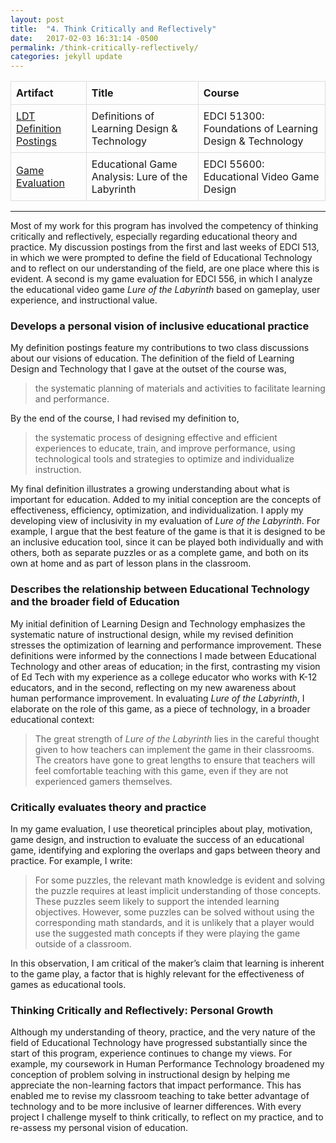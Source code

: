 ```yaml
---
layout: post
title:  "4. Think Critically and Reflectively"
date:   2017-02-03 16:31:14 -0500
permalink: /think-critically-reflectively/
categories: jekyll update
---
```

<style>
table {
    border-collapse: collapse;
    width: 100%;
}

td, th {
    border: 1px solid #dddddd;
    text-align: left;
    padding: 8px;
}

</style>

| Artifact       | Title      | Course  |
| ---------------|------------| --------|
| [LDT Definition Postings]({{site.url}}/LDTportfolio/docs/Wochna_EDCI513_LDTDefinitions.pdf)| Definitions of Learning Design & Technology| EDCI 51300: Foundations of Learning Design & Technology |
| [Game Evaluation]({{site.url}}/LDTportfolio/docs/Wochna_EDCI556_EdGameAnalysis.pdf)| Educational Game Analysis: Lure of the Labyrinth | EDCI 55600: Educational Video Game Design |

-----
<p></p>

Most of my work for this program has involved the competency of thinking critically and reflectively, especially regarding educational theory and practice. My discussion postings from the first and last weeks of EDCI 513, in which we were prompted to define the field of Educational Technology and to reflect on our understanding of the field, are one place where this is evident. A second is my game evaluation for EDCI 556, in which I analyze the educational video game *Lure of the Labyrinth* based on gameplay, user experience, and instructional value.

### Develops a personal vision of inclusive educational practice

My definition postings feature my contributions to two class discussions about our visions of education. The definition of the field of Learning Design and Technology that I gave at the outset of the course was,
> the systematic planning of materials and activities to facilitate learning and performance. 

 By the end of the course, I had revised my definition to,

> the systematic process of designing effective and efficient experiences to educate, train, and improve performance, using technological tools and strategies to optimize and individualize instruction.

My final definition illustrates a growing understanding about what is important for education. Added to my initial conception are the concepts of effectiveness, efficiency, optimization, and individualization. I apply my developing view of inclusivity in my evaluation of *Lure of the Labyrinth*. For example, I argue that the best feature of the game is that it is designed to be an inclusive education tool, since it can be played both individually and with others, both as separate puzzles or as a complete game, and both on its own at home and as part of lesson plans in the classroom.


### Describes the relationship between Educational Technology and the broader field of Education

My initial definition of Learning Design and Technology emphasizes the systematic nature of instructional design, while my revised definition stresses the optimization of learning and performance improvement. These definitions were informed by the connections I made between Educational Technology and other areas of education; in the first, contrasting my vision of Ed Tech with my experience as a college educator who works with K-12 educators, and in the second, reflecting on my new awareness about human performance improvement. In evaluating *Lure of the Labyrinth*, I elaborate on the role of this game, as a piece of technology, in a broader educational context:

> The great strength of *Lure of the Labyrinth* lies in the careful thought given to how teachers can implement the game in their classrooms. The creators have gone to great lengths to ensure that teachers will feel comfortable teaching with this game, even if they are not experienced gamers themselves.  

### Critically evaluates theory and practice

In my game evaluation, I use theoretical principles about play, motivation, game design, and instruction to evaluate the success of an educational game, identifying and exploring the overlaps and gaps between theory and practice. For example, I write:

>For some puzzles, the relevant math knowledge is evident and solving the puzzle requires at least implicit understanding of those concepts. These puzzles seem likely to support the intended learning objectives. However, some puzzles can be solved without using the corresponding math standards, and it is unlikely that a player would use the suggested math concepts if they were playing the game outside of a classroom.

In this observation, I am critical of the maker’s claim that learning is inherent to the game play, a factor that is highly relevant for  the effectiveness of games as educational tools.

### Thinking Critically and Reflectively: Personal Growth

Although my understanding of theory, practice, and the very nature of the field of Educational Technology have progressed substantially since the start of this program, experience continues to change my views. For example, my coursework in Human Performance Technology broadened my conception of problem solving in instructional design by helping me appreciate the non-learning factors that impact performance. This has enabled me to revise my classroom teaching to take better advantage of technology and to be more inclusive of learner differences. With every project I challenge myself to think critically, to reflect on my practice, and to re-assess my personal vision of education.

